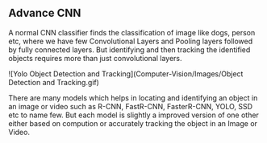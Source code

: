 ## Advance CNN

A normal CNN classifier finds the classification of image like dogs, person etc, where we have few Convolutional Layers 
and Pooling layers followed by fully connected layers. But identifying and then tracking the identified objects requires more
than just convolutional layers.

![Yolo Object Detection and Tracking](Computer-Vision/Images/Object Detection and Tracking.gif)


There are many models which helps in locating and identifying an object in an image or video such as R-CNN, FastR-CNN, 
FasterR-CNN, YOLO, SSD etc to name few. But each model is slightly a improved version of one other either based on compution 
or accurately tracking the object in an Image or Video.


